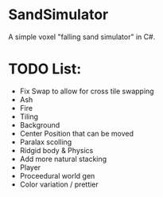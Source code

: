 # SandSimulator
A simple voxel "falling sand simulator" in C#.


# TODO List:
* Fix Swap to allow for cross tile swapping
* Ash
* Fire
* Tiling
* Background
* Center Position that can be moved
* Paralax scolling
* Ridgid body & Physics
* Add more natural stacking
* Player
* Proceedural world gen
* Color variation / prettier
